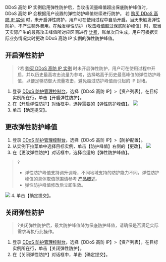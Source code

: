 DDoS 高防 IP 实例启用弹性防护后，当攻击流量峰值超出保底防护峰值时，DDoS 高防 IP 会根据用户设置的弹性防护峰值继续进行防护。
若 [购买 DDoS 高防 IP 实例](https://cloud.tencent.com/document/product/1014/31101) 时，未开启弹性防护，用户可在使用过程中自助开启。当天未触发弹性防护，不产生额外费用。在触发弹性防护（攻击峰值超过保底防护峰值）时，取当天实际产生的最高攻击峰值所对应区间进行 [计费](https://cloud.tencent.com/document/product/1014/31100)，账单次日生成。用户可根据实际业务情况实时更改 DDoS 高防 IP 实例的弹性防护峰值。

## 开启弹性防护
>?若 [购买 DDoS 高防 IP 实例](https://cloud.tencent.com/document/product/1014/31101) 时未开启弹性防护，用户可在使用过程中开启，并以历史最高攻击流量为参考，选择略高于历史最高峰值的弹性防护峰值，以便足够防御大流量攻击，避免超过防护峰值而引起的 IP 封堵。

1. 登录 [DDoS 防护管理控制台](https://console.cloud.tencent.com/dayu/overview)，选择【DDoS 高防 IP】>【资产列表】，在目标实例所在行，单击【开启弹性防护】。
2. 在【开启弹性防护】对话框中，选择需要的【弹性防护峰值】。
 ![](https://main.qcloudimg.com/raw/bcf86a0388860282f5c9696e66c1ef6e.png)
3. 单击【确定提交】。


## 更改弹性防护峰值

1. 登录 [DDoS 防护管理控制台](https://console.cloud.tencent.com/dayu/overview)，选择【DDoS 高防 IP】>【防护配置】。
2. 从实例下拉菜单中选择目标实例，单击【防护峰值】右侧的【更改】。
![](https://main.qcloudimg.com/raw/8a0ff26e0d02b3587e4106ba7fc1d4bc.png)
3. 在【更改弹性防护】对话框中，选择合适的【弹性防护峰值】。
>?
>- 弹性防护峰值支持调升调降，不同地域支持的防护能力不同，弹性防护峰值的具体取值范围请参考 [产品概述](https://cloud.tencent.com/document/product/1021/31469)。
>- 弹性防护峰值修改后立即生效。


 ![](https://main.qcloudimg.com/raw/280abf963dcb9bd0056f92ba18cfcd33.png)
4. 单击【确定提交】。


## 关闭弹性防护
>?关闭弹性防护后，最大防护峰值降为保底防护峰值，请确保是否满足实际需求再执行此操作。

1. 登录 [DDoS 防护管理控制台](https://console.cloud.tencent.com/dayu/overview)，选择【DDoS 高防 IP】>【资产列表】，在目标实例所在行，单击【关闭弹性防护】。
2. 在【关闭弹性防护】对话框中，单击【确定提交】。
